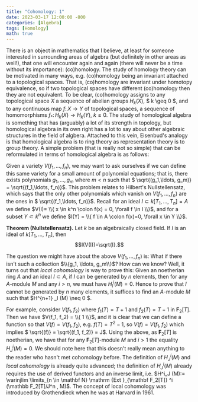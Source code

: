 ```yaml
---
title: "Cohomology: 1"
date: 2023-03-17 12:00:00 -800
categories: [Algebra]
tags: [Homology]
math: true
---
```


There is an object in mathematics that I believe, at least for someone interested in surrounding areas of algebra (but definitely in other areas as well!), that one will encounter again and again (there will never be a time without its importance): (co)homology. The study of homology theory can be motivated in many ways, e.g. (co)homology being an invariant attached to a topological spaces. That is, (co)homology are invariant under homotopy equivalence, so if two topological spaces have different (co)homology then they are not equivalent. To be clear, (co)homology assigns to any topological space $X$ a sequence of abelian groups $H_k (X)$, $ k \geq 0 $, and to any continuous map $f \colon X \to Y$ of topological spaces, a sequence of homomorphisms $f_\ast \colon H_k (X) \to H_k (Y)$, $k \geq 0$. The study of homological algebra is something that has (arguably) a lot of its strength in topology, but homological algebra in its own right has a lot to say about other algebraic structures in the field of algbera. Attached to this vein, Eisenbud's analogy is that homological algebra is to ring theory as representation theory is to group theory. A simple problem (that is really not so simple) that can be reformulated in terms of homological algebra is as follows:


Given a variety $V(f_1, \ldots, f_n)$, we may want to ask ourselves if we can define this same variety for a small amount of polynomial equations; that is, there exists polynomials $g_1, \ldots, g_m$ where $m <n$ such that $ \sqrt{(g_1,\ldots, g_m)} = \sqrt{(f_1,\ldots, f_n)}$. This problem relates to Hilbert's Nullstellensatz, which says that the only other polynomials which vanish on $V(f_1,\ldots, f_n)$ are the ones in $ \sqrt{(f_1,\ldots, f_n)}$. Recall for an ideal $I \subset k[T_1, \ldots, T_n] =A$ we define $V(I)= \\{ x \in k^n \colon f(x) = 0, \forall f \in I \\}$, and for a subset $Y \subset k^n$ we define $I(Y) = \\{ f \in A \colon f(x)=0, \forall x \in Y \\}$.


 **Theorem (Nullstellensatz).** Let $k$ be an algebraically closed field. If $I$ is an ideal of $k[T_1, \ldots, T_n]$, then $$I(V(I))=\sqrt{I}.$$


 The question we might have about the above $V(f_1,\ldots, f_n)$ is: What if there isn't such a collection $\\{g_1, \ldots, g_m\\}$? How can we know? Well, it turns out that *local cohomology* is way to prove this: Given an noetherian ring $A$ and an ideal $I \subset A$, if $I$ can be generated by $n$ elements, then for any $A$-module $M$ and any $i >n$, we must have $H^i_I(M)=0$. Hence to prove that $I$ cannot be generated by $n$ many elements, it suffices to find an $A$-module $M$ such that $H^{n+1} _I (M) \neq 0 $. 


For example, consider $V(f_1, f_2)$ where $f_1 (T)= T+1$ and $f_2 (T) = T-1$ in $\mathbf F_2 [T]$. Then we have $V(f_1, f_2) = \\{ 1 \\}$, and it is clear that we can define a function so that $V(f) = V(f_1, f_2)$, e.g. $f(T) = T^2-1$, so $V(f) = V(f_1, f_2)$ which implies $ \sqrt{(f)} = \sqrt{(f_1, f_2)} = J$. Using the above, as $\mathbf F_2[T]$ is noetherian, we have that for any $\mathbf F_2[T]$-module $M$ and $i > 1$ the equality $H^i_J(M) = 0$. We should note here that this doesn't really mean anything to the reader who hasn't met cohomology before. The definition of $H^i_J(M)$ and *local cohomology* is already quite advanced; the definition of $H^i_J (M)$ already requires the use of derived functors and an inverse limit, i.e. $H^i_J (M):= \varinjlim \limits_{n \in \mathbf  N} \mathrm {Ext }_{\mathbf F_2[T]} ^i (\mathbb F_2[T]/J^n , M)$. The concept of local cohomology was introduced by Grothendieck when he was at Harvard in $1961$.